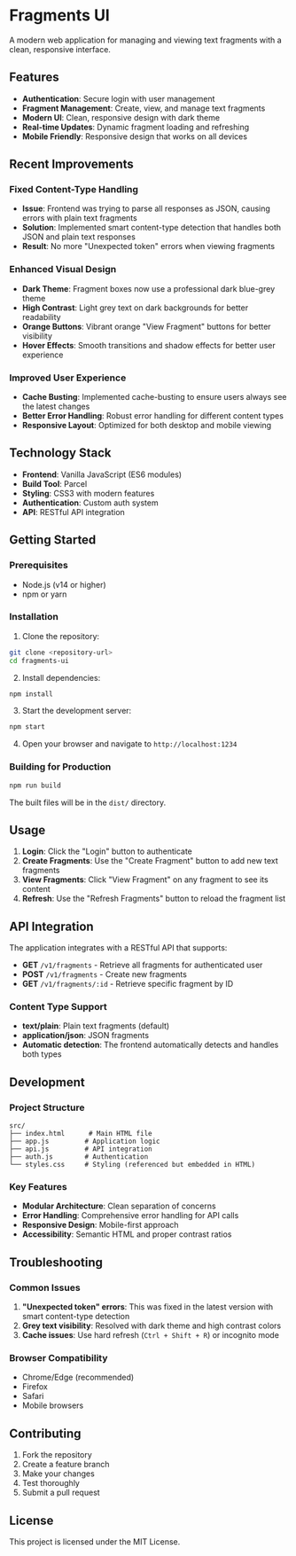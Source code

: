 # Fragments UI

A modern web application for managing and viewing text fragments with a clean, responsive interface.

## Features

- **Authentication**: Secure login with user management
- **Fragment Management**: Create, view, and manage text fragments
- **Modern UI**: Clean, responsive design with dark theme
- **Real-time Updates**: Dynamic fragment loading and refreshing
- **Mobile Friendly**: Responsive design that works on all devices

## Recent Improvements

### Fixed Content-Type Handling
- **Issue**: Frontend was trying to parse all responses as JSON, causing errors with plain text fragments
- **Solution**: Implemented smart content-type detection that handles both JSON and plain text responses
- **Result**: No more "Unexpected token" errors when viewing fragments

### Enhanced Visual Design
- **Dark Theme**: Fragment boxes now use a professional dark blue-grey theme
- **High Contrast**: Light grey text on dark backgrounds for better readability
- **Orange Buttons**: Vibrant orange "View Fragment" buttons for better visibility
- **Hover Effects**: Smooth transitions and shadow effects for better user experience

### Improved User Experience
- **Cache Busting**: Implemented cache-busting to ensure users always see the latest changes
- **Better Error Handling**: Robust error handling for different content types
- **Responsive Layout**: Optimized for both desktop and mobile viewing

## Technology Stack

- **Frontend**: Vanilla JavaScript (ES6 modules)
- **Build Tool**: Parcel
- **Styling**: CSS3 with modern features
- **Authentication**: Custom auth system
- **API**: RESTful API integration

## Getting Started

### Prerequisites
- Node.js (v14 or higher)
- npm or yarn

### Installation

1. Clone the repository:
```bash
git clone <repository-url>
cd fragments-ui
```

2. Install dependencies:
```bash
npm install
```

3. Start the development server:
```bash
npm start
```

4. Open your browser and navigate to `http://localhost:1234`

### Building for Production

```bash
npm run build
```

The built files will be in the `dist/` directory.

## Usage

1. **Login**: Click the "Login" button to authenticate
2. **Create Fragments**: Use the "Create Fragment" button to add new text fragments
3. **View Fragments**: Click "View Fragment" on any fragment to see its content
4. **Refresh**: Use the "Refresh Fragments" button to reload the fragment list

## API Integration

The application integrates with a RESTful API that supports:
- **GET** `/v1/fragments` - Retrieve all fragments for authenticated user
- **POST** `/v1/fragments` - Create new fragments
- **GET** `/v1/fragments/:id` - Retrieve specific fragment by ID

### Content Type Support
- **text/plain**: Plain text fragments (default)
- **application/json**: JSON fragments
- **Automatic detection**: The frontend automatically detects and handles both types

## Development

### Project Structure
```
src/
├── index.html      # Main HTML file
├── app.js         # Application logic
├── api.js         # API integration
├── auth.js        # Authentication
└── styles.css     # Styling (referenced but embedded in HTML)
```

### Key Features
- **Modular Architecture**: Clean separation of concerns
- **Error Handling**: Comprehensive error handling for API calls
- **Responsive Design**: Mobile-first approach
- **Accessibility**: Semantic HTML and proper contrast ratios

## Troubleshooting

### Common Issues

1. **"Unexpected token" errors**: This was fixed in the latest version with smart content-type detection
2. **Grey text visibility**: Resolved with dark theme and high contrast colors
3. **Cache issues**: Use hard refresh (`Ctrl + Shift + R`) or incognito mode

### Browser Compatibility
- Chrome/Edge (recommended)
- Firefox
- Safari
- Mobile browsers

## Contributing

1. Fork the repository
2. Create a feature branch
3. Make your changes
4. Test thoroughly
5. Submit a pull request

## License

This project is licensed under the MIT License.